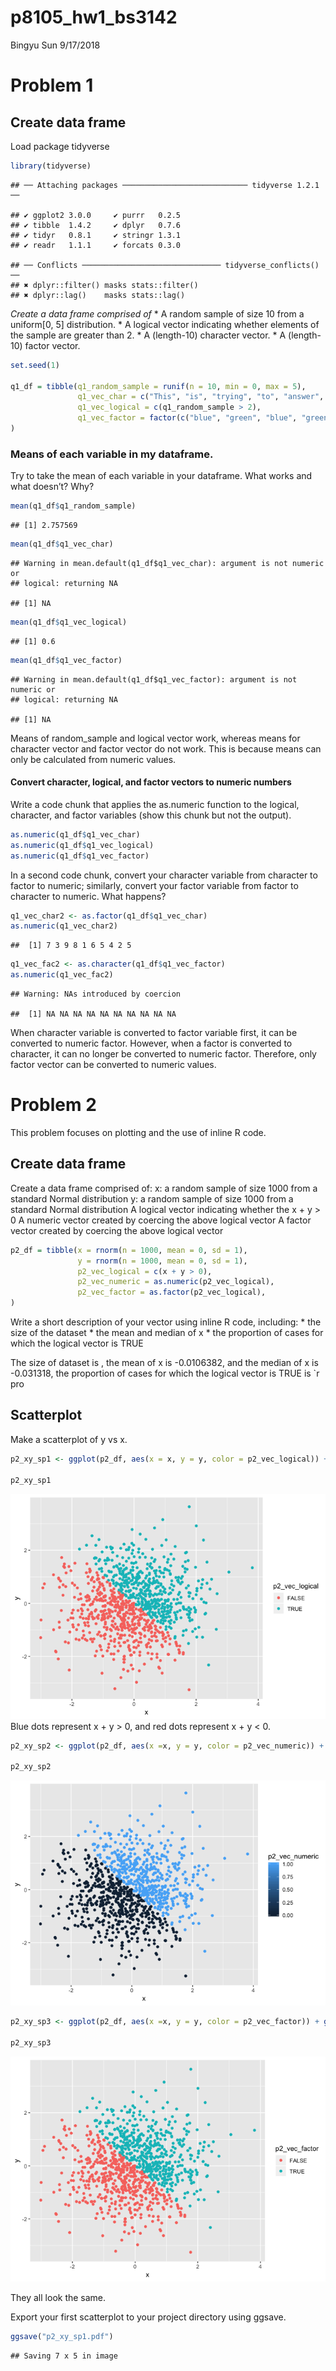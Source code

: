 p8105\_hw1\_bs3142
================
Bingyu Sun
9/17/2018

Problem 1
=========

Create data frame
-----------------

Load package tidyverse

``` r
library(tidyverse)
```

    ## ── Attaching packages ──────────────────────────── tidyverse 1.2.1 ──

    ## ✔ ggplot2 3.0.0     ✔ purrr   0.2.5
    ## ✔ tibble  1.4.2     ✔ dplyr   0.7.6
    ## ✔ tidyr   0.8.1     ✔ stringr 1.3.1
    ## ✔ readr   1.1.1     ✔ forcats 0.3.0

    ## ── Conflicts ─────────────────────────────── tidyverse_conflicts() ──
    ## ✖ dplyr::filter() masks stats::filter()
    ## ✖ dplyr::lag()    masks stats::lag()

*Create a data frame comprised of* \* A random sample of size 10 from a uniform\[0, 5\] distribution. \* A logical vector indicating whether elements of the sample are greater than 2. \* A (length-10) character vector. \* A (length-10) factor vector.

``` r
set.seed(1)

q1_df = tibble(q1_random_sample = runif(n = 10, min = 0, max = 5),
               q1_vec_char = c("This", "is", "trying", "to", "answer", "question", "one", "of", "homework", "one"),
               q1_vec_logical = c(q1_random_sample > 2),
               q1_vec_factor = factor(c("blue", "green", "blue", "green", "green", "blue", "blue", "green", "blue", "green"))
)
```

### Means of each variable in my dataframe.

Try to take the mean of each variable in your dataframe. What works and what doesn’t? Why?

``` r
mean(q1_df$q1_random_sample)
```

    ## [1] 2.757569

``` r
mean(q1_df$q1_vec_char)
```

    ## Warning in mean.default(q1_df$q1_vec_char): argument is not numeric or
    ## logical: returning NA

    ## [1] NA

``` r
mean(q1_df$q1_vec_logical)
```

    ## [1] 0.6

``` r
mean(q1_df$q1_vec_factor)
```

    ## Warning in mean.default(q1_df$q1_vec_factor): argument is not numeric or
    ## logical: returning NA

    ## [1] NA

Means of random\_sample and logical vector work, whereas means for character vector and factor vector do not work. This is because means can only be calculated from numeric values.

#### Convert character, logical, and factor vectors to numeric numbers

Write a code chunk that applies the as.numeric function to the logical, character, and factor variables (show this chunk but not the output).

``` r
as.numeric(q1_df$q1_vec_char)
as.numeric(q1_df$q1_vec_logical)
as.numeric(q1_df$q1_vec_factor)
```

In a second code chunk, convert your character variable from character to factor to numeric; similarly, convert your factor variable from factor to character to numeric. What happens?

``` r
q1_vec_char2 <- as.factor(q1_df$q1_vec_char)
as.numeric(q1_vec_char2)
```

    ##  [1] 7 3 9 8 1 6 5 4 2 5

``` r
q1_vec_fac2 <- as.character(q1_df$q1_vec_factor)
as.numeric(q1_vec_fac2)
```

    ## Warning: NAs introduced by coercion

    ##  [1] NA NA NA NA NA NA NA NA NA NA

When character variable is converted to factor variable first, it can be converted to numeric factor. However, when a factor is converted to character, it can no longer be converted to numeric factor. Therefore, only factor vector can be converted to numeric values.

Problem 2
=========

This problem focuses on plotting and the use of inline R code.

Create data frame
-----------------

Create a data frame comprised of: x: a random sample of size 1000 from a standard Normal distribution y: a random sample of size 1000 from a standard Normal distribution A logical vector indicating whether the x + y &gt; 0 A numeric vector created by coercing the above logical vector A factor vector created by coercing the above logical vector

``` r
p2_df = tibble(x = rnorm(n = 1000, mean = 0, sd = 1),
               y = rnorm(n = 1000, mean = 0, sd = 1),
               p2_vec_logical = c(x + y > 0),
               p2_vec_numeric = as.numeric(p2_vec_logical),
               p2_vec_factor = as.factor(p2_vec_logical),
)
```

Write a short description of your vector using inline R code, including: \* the size of the dataset \* the mean and median of x \* the proportion of cases for which the logical vector is TRUE

The size of dataset is , the mean of x is -0.0106382, and the median of x is -0.031318, the proportion of cases for which the logical vector is TRUE is \`r pro

Scatterplot
-----------

Make a scatterplot of y vs x.

``` r
p2_xy_sp1 <- ggplot(p2_df, aes(x = x, y = y, color = p2_vec_logical)) + geom_point()

p2_xy_sp1
```

![](p8105_hw1_bs3142_files/figure-markdown_github/unnamed-chunk-5-1.png) Blue dots represent x + y &gt; 0, and red dots represent x + y &lt; 0.

``` r
p2_xy_sp2 <- ggplot(p2_df, aes(x =x, y = y, color = p2_vec_numeric)) + geom_point()

p2_xy_sp2
```

![](p8105_hw1_bs3142_files/figure-markdown_github/unnamed-chunk-6-1.png)

``` r
p2_xy_sp3 <- ggplot(p2_df, aes(x =x, y = y, color = p2_vec_factor)) + geom_point()

p2_xy_sp3
```

![](p8105_hw1_bs3142_files/figure-markdown_github/unnamed-chunk-7-1.png)

They all look the same.

Export your first scatterplot to your project directory using ggsave.

``` r
ggsave("p2_xy_sp1.pdf")
```

    ## Saving 7 x 5 in image
